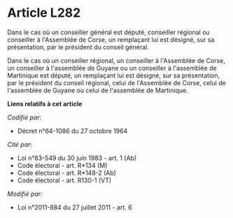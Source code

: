 # Article L282

Dans le cas où un conseiller général est député, conseiller régional ou conseiller à l'Assemblée de Corse, un remplaçant lui
est désigné, sur sa présentation, par le président du conseil général.

Dans le cas où un conseiller régional, un conseiller à l'Assemblée de Corse, un conseiller à l'assemblée de Guyane ou un
conseiller à l'assemblée de Martinique est député, un remplaçant lui est désigné, sur sa présentation, par le président du
conseil régional, celui de l'Assemblée de Corse, celui de l'assemblée de Guyane ou celui de l'assemblée de Martinique.

**Liens relatifs à cet article**

_Codifié par_:

  - Décret n°64-1086 du 27 octobre 1964

_Cité par_:

  - Loi n°83-549 du 30 juin 1983 - art. 1 (Ab)
  - Code électoral - art. R*134 (M)
  - Code électoral - art. R*148-2 (Ab)
  - Code électoral - art. R130-1 (VT)

_Modifié par_:

  - Loi n°2011-884 du 27 juillet 2011 - art. 6
